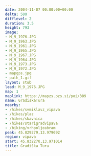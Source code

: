 ```yaml
---
date: 2004-11-07 00:00:00+00:00
delta: 500
difflevel: 2
duration: 3.5
height: 793
image:
- M_9_1976.JPG
- M_9_1963.JPG
- M_9_1961.JPG
- M_9_1965.JPG
- M_9_1967.JPG
- M_9_1964.JPG
- M_9_1973.JPG
- M_9_1972.JPG
- mapgps.jpg
- path_1.gif
layout: stub
lead: M_9_1976.JPG
map: 1
maplink: https://mapzs.pzs.si/poi/389
name: GradiskaTura
nearby:
- /hikes/svmiklavz_vipava
- /hikes/plaz
- /hikes/skavnica
- /hikes/starigradvipava
- /biking/vrhpoljeabram
peak: 45.829279,13.979692
region: vipava
start: 45.832270,13.971014
title: Gradiška Tura
---
```

